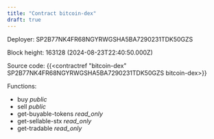 ```yaml
---
title: "Contract bitcoin-dex"
draft: true
---
```

Deployer: SP2B77NK4FR68NGYRWGSHA5BA7290231TDK50GZS


 



Block height: 163128 (2024-08-23T22:40:50.000Z)

Source code: {{<contractref "bitcoin-dex" SP2B77NK4FR68NGYRWGSHA5BA7290231TDK50GZS bitcoin-dex>}}

Functions:

* buy _public_
* sell _public_
* get-buyable-tokens _read_only_
* get-sellable-stx _read_only_
* get-tradable _read_only_
